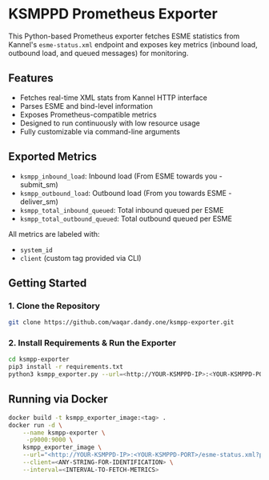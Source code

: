 # KSMPPD Prometheus Exporter

This Python-based Prometheus exporter fetches ESME statistics from Kannel's `esme-status.xml` endpoint and exposes key metrics (inbound load, outbound load, and queued messages) for monitoring.

## Features

- Fetches real-time XML stats from Kannel HTTP interface
- Parses ESME and bind-level information
- Exposes Prometheus-compatible metrics
- Designed to run continuously with low resource usage
- Fully customizable via command-line arguments

## Exported Metrics

- `ksmpp_inbound_load`: Inbound load (From ESME towards you - submit_sm)
- `ksmpp_outbound_load`: Outbound load (From you towards ESME - deliver_sm)
- `ksmpp_total_inbound_queued`: Total inbound queued per ESME
- `ksmpp_total_outbound_queued`: Total outbound queued per ESME

All metrics are labeled with:
- `system_id`
- `client` (custom tag provided via CLI)

## Getting Started

### 1. Clone the Repository

```bash
git clone https://github.com/waqar.dandy.one/ksmpp-exporter.git
```

### 2. Install Requirements & Run the Exporter

```bash
cd ksmpp-exporter
pip3 install -r requirements.txt
python3 ksmpp_exporter.py --url=<http://YOUR-KSMPPD-IP>:<YOUR-KSMPPD-PORT>/esme-status.xml?password=<YOUR-KSMPPD-PASSWOD> --client=<ANY-STRING-FOR-IDENTIFICATION> --interval=<INTERVAL-TO-FETCH-METRICS>
```

## Running via Docker

```bash
docker build -t ksmpp_exporter_image:<tag> .
docker run -d \
	--name ksmpp-exporter \
	 -p9000:9000 \
	ksmpp_exporter_image \
	--url="<http://YOUR-KSMPPD-IP>:<YOUR-KSMPPD-PORT>/esme-status.xml?password=<YOUR-KSMPPD-PASSWOD>" \
	--client=<ANY-STRING-FOR-IDENTIFICATION> \
	--interval=<INTERVAL-TO-FETCH-METRICS>
```
